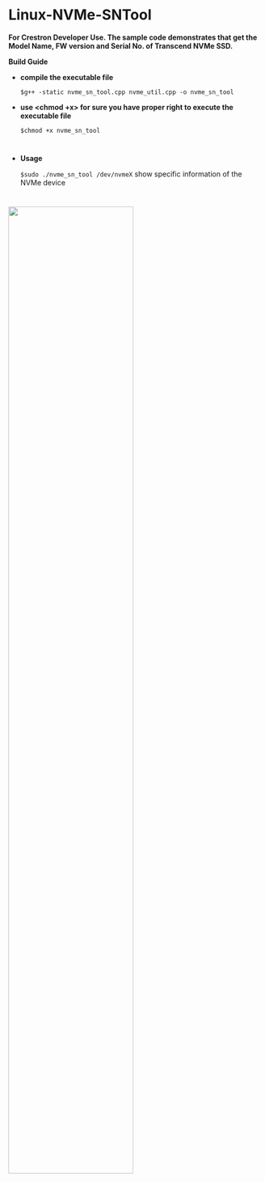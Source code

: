 # Linux-NVMe-SNTool

  **For Crestron Developer Use. The sample code demonstrates that get the Model Name, FW version and Serial No. of Transcend NVMe SSD.**

  **Build Guide**
  
  - **compile the executable file**
  
    ```$g++ -static nvme_sn_tool.cpp nvme_util.cpp -o nvme_sn_tool```
    
  - **use <chmod +x> for sure you have proper right to execute the executable file**

    ```$chmod +x nvme_sn_tool```
#
  - **Usage**
  
	  ```$sudo ./nvme_sn_tool /dev/nvmeX``` show specific information of the NVMe device

#
  <img src="https://github.com/transcend-information/Linux-NVMe-SNTool-Crestron/blob/master/Screenshot.png" width=70% height=70%>
